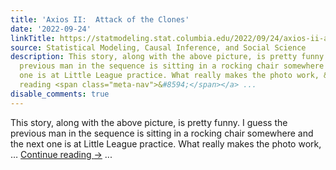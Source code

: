 ```yaml
---
title: 'Axios II:  Attack of the Clones'
date: '2022-09-24'
linkTitle: https://statmodeling.stat.columbia.edu/2022/09/24/axios-ii-attack-of-the-clones/
source: Statistical Modeling, Causal Inference, and Social Science
description: This story, along with the above picture, is pretty funny. I guess the
  previous man in the sequence is sitting in a rocking chair somewhere and the next
  one is at Little League practice. What really makes the photo work, &#8230; <a href="https://statmodeling.stat.columbia.edu/2022/09/24/axios-ii-attack-of-the-clones/">Continue
  reading <span class="meta-nav">&#8594;</span></a> ...
disable_comments: true
---
```

This story, along with the above picture, is pretty funny. I guess the previous man in the sequence is sitting in a rocking chair somewhere and the next one is at Little League practice. What really makes the photo work, &#8230; <a href="https://statmodeling.stat.columbia.edu/2022/09/24/axios-ii-attack-of-the-clones/">Continue reading <span class="meta-nav">&#8594;</span></a> ...